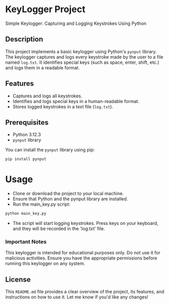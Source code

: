 # KeyLogger Project
Simple Keylogger: Capturing and Logging Keystrokes Using Python

## Description
This project implements a basic keylogger using Python's `pynput` library. The keylogger captures and logs every keystroke made by the user to a file named `log.txt`. It identifies special keys (such as space, enter, shift, etc.) and logs them in a readable format.

## Features
- Captures and logs all keystrokes.
- Identifies and logs special keys in a human-readable format.
- Stores logged keystrokes in a text file (`log.txt`).

## Prerequisites
- Python 3.12.3
- `pynput` library

You can install the `pynput` library using pip:
```bash
pip install pynput 
```

# Usage
- Clone or download the project to your local machine.
- Ensure that Python and the pynput library are installed.
- Run the main_key.py script:
```bash
python main_key.py
```
- The script will start logging keystrokes. Press keys on your keyboard, and they will be recorded in the 'log.txt' file.

### Important Notes
This keylogger is intended for educational purposes only. Do not use it for malicious activities. Ensure you have the appropriate permissions before running this keylogger on any system.

## License
This `README.md` file provides a clear overview of the project, its features, and instructions on how to use it. Let me know if you'd like any changes!

